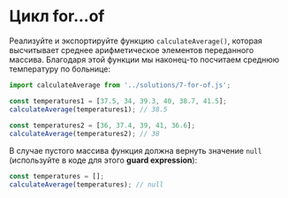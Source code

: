 # Цикл for...of

Реализуйте и экспортируйте функцию `calculateAverage()`, которая высчитывает среднее арифметическое элементов переданного массива. Благодаря этой функции мы наконец-то посчитаем среднюю температуру по больнице:

```js
import calculateAverage from '../solutions/7-for-of.js';

const temperatures1 = [37.5, 34, 39.3, 40, 38.7, 41.5];
calculateAverage(temperatures1); // 38.5
 
const temperatures2 = [36, 37.4, 39, 41, 36.6];
calculateAverage(temperatures2); // 38
```

В случае пустого массива функция должна вернуть значение `null` (используйте в коде для этого **guard expression**):

```js
const temperatures = [];
calculateAverage(temperatures); // null
```

